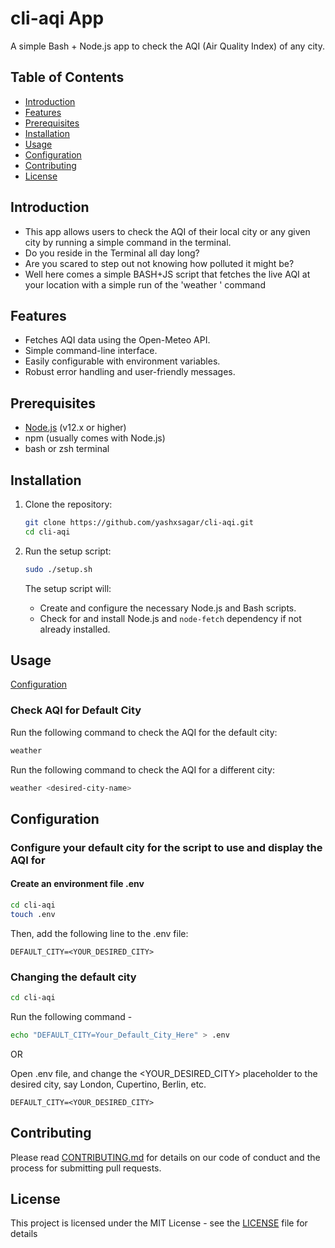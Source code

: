 # cli-aqi App

A simple Bash + Node.js app to check the AQI (Air Quality Index) of any city.

## Table of Contents

- [Introduction](#introduction)
- [Features](#features)
- [Prerequisites](#prerequisites)
- [Installation](#installation)
- [Usage](#usage)
- [Configuration](#configuration)
- [Contributing](#contributing)
- [License](#license)

## Introduction

- This app allows users to check the AQI of their local city or any given city by running a simple command in the terminal.
- Do you reside in the Terminal all day long?
- Are you scared to step out not knowing how polluted it might be?
- Well here comes a simple BASH+JS script that fetches the live AQI at your location with a simple run of the 'weather <city-name>' command

## Features

- Fetches AQI data using the Open-Meteo API.
- Simple command-line interface.
- Easily configurable with environment variables.
- Robust error handling and user-friendly messages.

## Prerequisites

- [Node.js](https://nodejs.org/) (v12.x or higher)
- npm (usually comes with Node.js)
- bash or zsh terminal

## Installation

1. Clone the repository:

   ```bash
   git clone https://github.com/yashxsagar/cli-aqi.git
   cd cli-aqi
   ```

2. Run the setup script:

   ```bash
   sudo ./setup.sh
   ```

   The setup script will:

   - Create and configure the necessary Node.js and Bash scripts.
   - Check for and install Node.js and `node-fetch` dependency if not already installed.

## Usage

[Configuration](#configuration)

### Check AQI for Default City

Run the following command to check the AQI for the default city:

```bash
weather
```

Run the following command to check the AQI for a different city:

```bash
weather <desired-city-name>
```

## Configuration

### Configure your default city for the script to use and display the AQI for

#### Create an environment file .env

```bash
cd cli-aqi
touch .env
```

Then, add the following line to the .env file:

```DEFAULT_CITY=<YOUR_DESIRED_CITY>```

### Changing the default city
```bash
cd cli-aqi
```

Run the following command -

```bash
echo "DEFAULT_CITY=Your_Default_City_Here" > .env
```
OR


Open .env file, and change the <YOUR_DESIRED_CITY> placeholder to the desired city, say London, Cupertino, Berlin, etc.

```
DEFAULT_CITY=<YOUR_DESIRED_CITY>
```

## Contributing

Please read [CONTRIBUTING.md](CONTRIBUTING.md) for details on our code of conduct and the process for submitting pull requests.

## License

This project is licensed under the MIT License - see the [LICENSE](LICENSE) file for details
